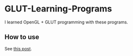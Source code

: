 # GLUT-Learning-Programs
I learned OpenGL + GLUT programming with these programs. 

## How to use
See [this post](https://tebasaki.xyz/2018/02/17/post-111/).
